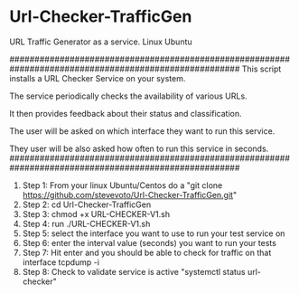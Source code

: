 # Url-Checker-TrafficGen
URL Traffic Generator as a service.  Linux Ubuntu

######################################################################################################
This script installs a URL Checker Service on your system.

The service periodically checks the availability of various URLs.

It then provides feedback about their status and classification.

The user will be asked on which interface they want to run this service.

They user will be also asked how often to run this service in seconds.
######################################################################################################

1. Step 1: From your linux Ubuntu/Centos do a "git clone https://github.com/stevevoto/Url-Checker-TrafficGen.git"
2. Step 2: cd Url-Checker-TrafficGen
3. Step 3: chmod +x URL-CHECKER-V1.sh
4. Step 4: run ./URL-CHECKER-V1.sh
5. Step 5: select the interface you want to use to run your test service on
6. Step 6: enter the interval value (seconds) you want to run your tests
7. Step 7: Hit enter and you should be able to check for traffic on that interface tcpdump -i <interface name>
8. Step 8: Check to validate service is active "systemctl status url-checker"
